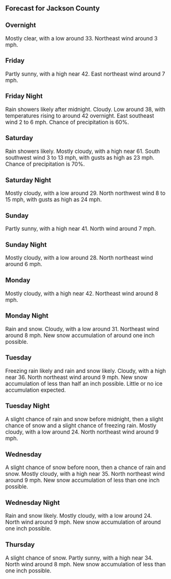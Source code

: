 <div>
   <h2>Forecast for Jackson County</h2>
   <p>
      <div style="font-size:120%">
         <h3>Overnight</h3>Mostly clear, with a low around 33. Northeast wind around 3 mph.<br></div>
   </p>
   <p>
      <div style="font-size:120%">
         <h3>Friday</h3>Partly sunny, with a high near 42. East northeast wind around 7 mph.<br></div>
   </p>
   <p>
      <div style="font-size:120%">
         <h3>Friday Night</h3>Rain showers likely after midnight. Cloudy. Low around 38, with temperatures rising to around 42 overnight. East southeast
         wind 2 to 6 mph. Chance of precipitation is 60%.<br></div>
   </p>
   <p>
      <div style="font-size:120%">
         <h3>Saturday</h3>Rain showers likely. Mostly cloudy, with a high near 61. South southwest wind 3 to 13 mph, with gusts as high as 23 mph. Chance
         of precipitation is 70%.<br></div>
   </p>
   <p>
      <div style="font-size:120%">
         <h3>Saturday Night</h3>Mostly cloudy, with a low around 29. North northwest wind 8 to 15 mph, with gusts as high as 24 mph.<br></div>
   </p>
   <p>
      <div style="font-size:120%">
         <h3>Sunday</h3>Partly sunny, with a high near 41. North wind around 7 mph.<br></div>
   </p>
   <p>
      <div style="font-size:120%">
         <h3>Sunday Night</h3>Mostly cloudy, with a low around 28. North northeast wind around 6 mph.<br></div>
   </p>
   <p>
      <div style="font-size:120%">
         <h3>Monday</h3>Mostly cloudy, with a high near 42. Northeast wind around 8 mph.<br></div>
   </p>
   <p>
      <div style="font-size:120%">
         <h3>Monday Night</h3>Rain and snow. Cloudy, with a low around 31. Northeast wind around 8 mph. New snow accumulation of around one inch possible.<br></div>
   </p>
   <p>
      <div style="font-size:120%">
         <h3>Tuesday</h3>Freezing rain likely and rain and snow likely. Cloudy, with a high near 36. North northeast wind around 9 mph. New snow accumulation
         of less than half an inch possible. Little or no ice accumulation expected.<br></div>
   </p>
   <p>
      <div style="font-size:120%">
         <h3>Tuesday Night</h3>A slight chance of rain and snow before midnight, then a slight chance of snow and a slight chance of freezing rain. Mostly
         cloudy, with a low around 24. North northeast wind around 9 mph.<br></div>
   </p>
   <p>
      <div style="font-size:120%">
         <h3>Wednesday</h3>A slight chance of snow before noon, then a chance of rain and snow. Mostly cloudy, with a high near 35. North northeast wind
         around 9 mph. New snow accumulation of less than one inch possible.<br></div>
   </p>
   <p>
      <div style="font-size:120%">
         <h3>Wednesday Night</h3>Rain and snow likely. Mostly cloudy, with a low around 24. North wind around 9 mph. New snow accumulation of around one inch
         possible.<br></div>
   </p>
   <p>
      <div style="font-size:120%">
         <h3>Thursday</h3>A slight chance of snow. Partly sunny, with a high near 34. North wind around 8 mph. New snow accumulation of less than one
         inch possible.<br></div>
   </p>
</div>